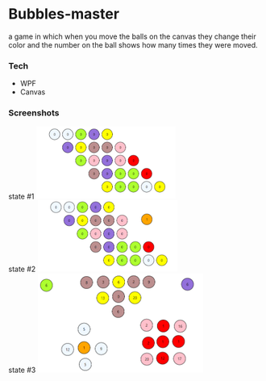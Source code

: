 # Bubbles-master
a game in which when you move the balls on the canvas they change their color and the number on the ball shows how many times they were moved.

### Tech

* WPF
* Canvas

### Screenshots

<div>
state #1

<img src="https://github.com/ICxodnik/Bubbles-master/blob/master/Bubbles-master/Screenshots/%D0%A1%D0%BD%D0%B8%D0%BC%D0%BE%D0%BA.PNG" width=55%>
</div>

<div>
state #2

<img src="https://github.com/ICxodnik/Bubbles-master/blob/master/Bubbles-master/Screenshots/%D0%A1%D0%BD%D0%B8%D0%BC%D0%BE%D0%BA1.PNG" width=55%>
</div>

<div>
state #3

<img src="https://github.com/ICxodnik/Bubbles-master/blob/master/Bubbles-master/Screenshots/%D0%A1%D0%BD%D0%B8%D0%BC%D0%BE%D0%BA2.PNG" width=65%>
</div>
